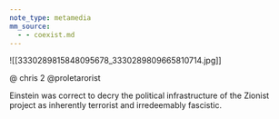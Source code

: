 ```yaml
---
note_type: metamedia
mm_source:
  - - coexist.md
---
```


![[3330289815848095678_3330289809665810714.jpg]]

@ chris 2
@proletarorist

Einstein was correct to decry the political
infrastructure of the Zionist project as
inherently terrorist and irredeemably
fascistic.



